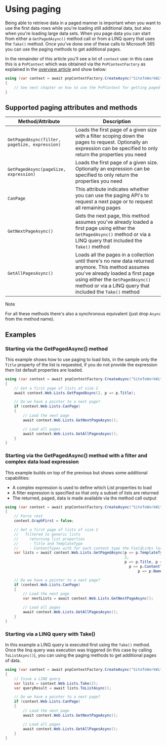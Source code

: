 # Using paging

Being able to retrieve data in a paged manner is important when you want to use the first data rows while you're loading still additional data, but also when you're loading large data sets. When you page data you can start from either a `GetPagedAsync()` method call or from a LINQ query that uses the `Take()` method. Once you've done one of these calls to Microsoft 365 you can use the paging methods to get additional pages.

In the remainder of this article you'll see a lot of `context` use: in this case this is a `PnPContext` which was obtained via the `PnPContextFactory` as explained in the [overview article](readme.md) and show below:

```csharp
using (var context = await pnpContextFactory.CreateAsync("SiteToWorkWith"))
{
    // See next chapter on how to use the PnPContext for getting paged data
}
```

## Supported paging attributes and methods

Method/Attribute | Description
-----------------| -----------
`GetPagedAsync(filter, pageSize, expression)` | Loads the first page of a given size with a filter scoping down the pages to request. Optionally an expression can be specified to only return the properties you need
`GetPagedAsync(pageSize, expression)` | Loads the first page of a given size. Optionally an expression can be specified to only return the properties you need
`CanPage` | This attribute indicates whether you can use the paging API's to request a next page or to request all remaining pages
`GetNextPageAsync()` | Gets the next page, this method assumes you've already loaded a first page using either the `GetPagedAsync()` method or via a LINQ query that included the `Take()` method
`GetAllPagesAsync()` | Loads all the pages in a collection until there's no new data returned anymore. This method assumes you've already loaded a first page using either the `GetPagedAsync()` method or via a LINQ query that included the `Take()` method

> [!Note]
> For all these methods there's also a synchronous equivalent (just drop `Async` from the method name).

## Examples

### Starting via the GetPagedAsync() method

This example shows how to use paging to load lists, in the sample only the `Title` property of the list is requested, if you do not provide the expression then list default properties are loaded.

```csharp
using (var context = await pnpContextFactory.CreateAsync("SiteToWorkWith"))
{
    // Get a first page of lists of size 2
    await context.Web.Lists.GetPagedAsync(2, p => p.Title);

    // Do we have a pointer to a next page?
    if (context.Web.Lists.CanPage)
    {
        // Load the next page
        await context.Web.Lists.GetNextPageAsync();

        // Load all pages
        await context.Web.Lists.GetAllPagesAsync();
    }
}
```

### Starting via the GetPagedAsync() method with a filter and complex data load expression

This example builds on top of the previous but shows some additional capabilities:

- A complex expression is used to define which List properties to load
- A filter expression is specified so that only a subset of lists are returned
- The returned, paged, data is made available via the method call output

```csharp
using (var context = await pnpContextFactory.CreateAsync("SiteToWorkWith"))
{
    // Force rest
    context.GraphFirst = false;

    // Get a first page of lists of size 2 
    //   filtered to generic lists
    //     returning list properties
    //     - Title and TemplateType
    //     - ContentTypes with for each content type the FieldLinks loaded
    var lists = await context.Web.Lists.GetPagedAsync(p => p.TemplateType == ListTemplateType.GenericList, 
                                                      2,
                                                      p => p.Title, p => p.TemplateType,
                                                        p => p.ContentTypes.LoadProperties(
                                                            p => p.Name, p => p.FieldLinks.LoadProperties(p => p.Name)));

    // Do we have a pointer to a next page?
    if (context.Web.Lists.CanPage)
    {
        // Load the next page
        var nextLists = await context.Web.Lists.GetNextPageAsync();

        // Load all pages
        await context.Web.Lists.GetAllPagesAsync();
    }
}
```

### Starting via a LINQ query with Take()

In this example a LINQ query is executed first using the `Take()` method. Once the linq query was execution was triggered (in this case by calling `ToListAsync()`), you can using the paging methods to get additional pages of data.

```csharp
using (var context = await pnpContextFactory.CreateAsync("SiteToWorkWith"))
{
    // Issue a LINQ query
    var lists = context.Web.Lists.Take(2);
    var queryResult = await lists.ToListAsync();

    // Do we have a pointer to a next page?
    if (context.Web.Lists.CanPage)
    {
        // Load the next page
        await context.Web.Lists.GetNextPageAsync();

        // Load all pages
        await context.Web.Lists.GetAllPagesAsync();
    }
}
```
